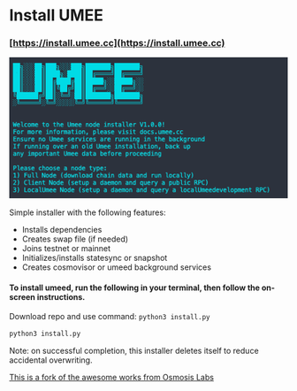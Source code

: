 # Install UMEE

### [https://install.umee.cc](https://install.umee.cc)

[![](screenshot.png)](https://install.umee.cc)

Simple installer with the following features:

- Installs dependencies
- Creates swap file (if needed)
- Joins testnet or mainnet
- Initializes/installs statesync or snapshot
- Creates cosmovisor or umeed background services

#### To install umeed, run the following in your terminal, then follow the on-screen instructions.

Download repo and use command: `python3 install.py`

```bash
python3 install.py
```

Note: on successful completion, this installer deletes itself to reduce accidental overwriting.

[This is a fork of the awesome works from Osmosis Labs](https://github.com/osmosis-labs/osmosis-installer/)
